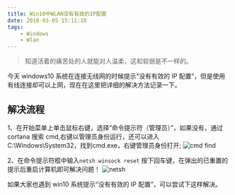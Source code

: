 ```yaml
---
title: Win10中WLAN没有有效的IP配置
date: 2018-03-05 15:11:18
tags: 
    - Windows
    - Wlan
---
```


> 知道活着的痛苦处的人就能对人温柔，这和软弱是不一样的。

今天 windows10 系统在连接无线网的时候提示“没有有效的 IP 配置”，但是使用有线连接却可以上网，现在在这里把详细的解决方法记录一下。

## 解决流程

1、在开始菜单上单击鼠标右键，选择“命令提示符（管理员）”，如果没有，通过 cortana 搜索 cmd,右键以管理员身份运行，还可以进入C:\Windows\System32，找到cmd.exe，右键管理员身份打开;
![cmd find](/img/201803/wlan/cmd.jpg)

2、在命令提示符框中输入`netsh winsock reset` 按下回车键，在弹出的已重置的提示后重启计算机即可解决问题！
![netsh](/img/201803/wlan/netsh.jpg)

如果大家也遇到 win10 系统提示“没有有效的 IP 配置”，可以尝试下这样解决。

